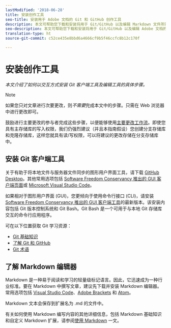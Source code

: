 ```yaml
---
lastModified: '2018-06-28'
title: 安装创作工具
seo-title: 安装用于 Adobe 文档的 Git 和 GitHub 创作工具
description: 本文可帮助您下载和安装将用于 Git/GitHub 以及编辑 Markdown 文件所需的客户端工具。
seo-description: 本文可帮助您下载和安装将用于 Git/GitHub 以及编辑 Adobe 文档的 Markdown 文件所需的客户端工具。
translation-type: ht
source-git-commit: c52ce435e8bbd6a4666cf9b5f46ccfc8b12c170f

---
```


# 安装创作工具

*本文介绍了如何以交互方式安装 Git 客户端工具及编辑工具的具体步骤。*

>[!NOTE]
> 如果您只对文章进行次要更改，则*不需要*完成本文中的步骤。只需在 Web 浏览器中进行更改即可。
>
> 鼓励进行主要更改的参与者完成这些步骤，以便能够使用[主要更改工作流](local-repo.md)。即使您具有主存储库的写入权限，我们仍强烈建议（并且本指南假设）您创建分支存储库和克隆存储库，这样您就具有读/写权限，可以将建议的更改存储在分支存储库中。

## 安装 Git 客户端工具

关于有助于将本地文件与服务器文件同步的图形用户界面工具，请下载 [GitHub Desktop](https://desktop.github.com/)。其他常用选项包括 [Software Freedom Conservancy 推出的 GUI 客户端页面](https://git-scm.com/downloads/guis)或 [Microsoft Visual Studio Code](https://www.visualstudio.com/products/code-vs.aspx)。

如果相对于图形用户界面 (GUI)，您更倾向于使用命令行接口 (CLI)，请安装 [Software Freedom Conservancy 推出的 GUI 客户端工具](https://git-scm.com/downloads)的最新版本。该安装内容包括 Git 版本控制系统和 Git Bash。Git Bash 是一个可用于与本地 Git 存储库交互的命令行应用程序。

可在以下位置获取 Git 学习资源：

* [Git 基础知识](https://git-scm.com/book/en/v2/Getting-Started-Git-Basics)
* [了解 Git 和 GitHub](https://help.github.com/articles/good-resources-for-learning-git-and-github/)
* [Git 术语](https://help.github.com/articles/github-glossary)

## 了解 Markdown 编辑器

Markdown 是一种易于阅读和学习的轻量级标记语言。因此，它迅速成为一种行业标准。要在 Markdown 中撰写文章，建议先下载并安装 Markdown 编辑器。常用选项包括 [Visual Studio Code](https://code.visualstudio.com/)、[Adobe Brackets](https://brackets.io) 和 [Atom](https://atom.io)。

Markdown 文本会保存到扩展名为 .md 的文件中。

有关如何使用 Markdown 编写内容的其他详细信息，包括 Markdown 基础知识和自定义 Markdown 扩展，请参阅[使用 Markdown](../writing-essentials/markdown.md) 一文。

<!--
## Adobe Docs Authoring Pack

Install the Docs Authoring Pack. This set of extensions includes basic authoring assistance for help when writing Markdown, and a preview feature, so that you can see what the Markdown looks like in the style of the docs.adobe.com site.

Link when available
-->
